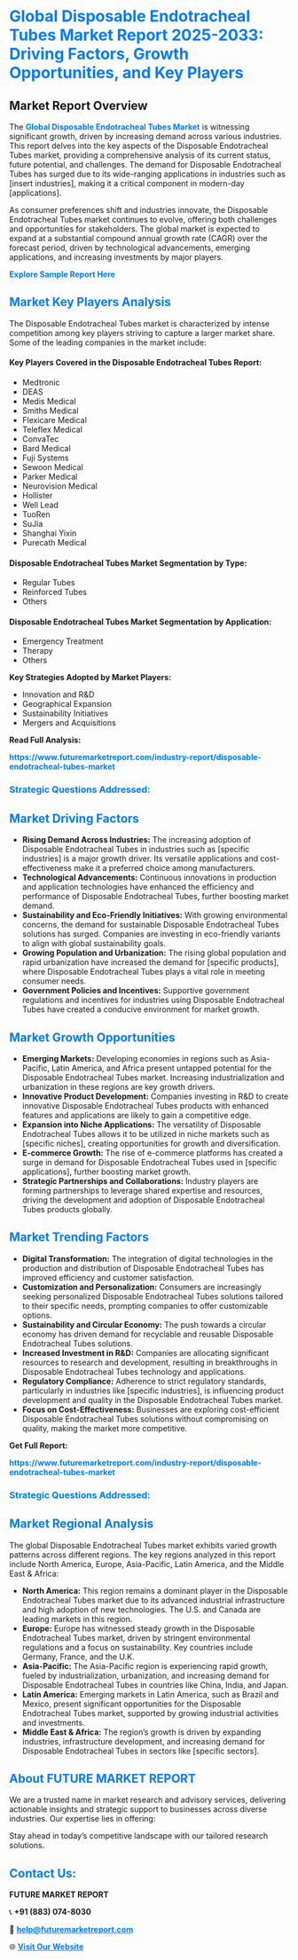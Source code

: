 <h1 style="color: #007BFF;">Global Disposable Endotracheal Tubes Market Report 2025-2033: Driving Factors, Growth Opportunities, and Key Players</h1>

<section id="overview">
<h2>Market Report Overview</h2>
<p>The <a href="https://www.futuremarketreport.com/industry-report/disposable-endotracheal-tubes-market" style="color: #007BFF; text-decoration: none;"><strong>Global Disposable Endotracheal Tubes Market</strong></a> is witnessing significant growth, driven by increasing demand across various industries. This report delves into the key aspects of the Disposable Endotracheal Tubes market, providing a comprehensive analysis of its current status, future potential, and challenges. The demand for Disposable Endotracheal Tubes has surged due to its wide-ranging applications in industries such as [insert industries], making it a critical component in modern-day [applications].</p>
<p>As consumer preferences shift and industries innovate, the Disposable Endotracheal Tubes market continues to evolve, offering both challenges and opportunities for stakeholders. The global market is expected to expand at a substantial compound annual growth rate (CAGR) over the forecast period, driven by technological advancements, emerging applications, and increasing investments by major players.</p>
</section>

<section id="overview">
<p><a href="https://www.futuremarketreport.com/request-sample/reportId=60952" style="color: #007BFF; text-decoration: none;"><strong>Explore Sample Report Here</strong></a></p>
</section>

<section id="key-players">
<h2 style="color: #007BFF;">Market Key Players Analysis</h2>
<p>The Disposable Endotracheal Tubes market is characterized by intense competition among key players striving to capture a larger market share. Some of the leading companies in the market include:</p>
<h4>Key Players Covered in the Disposable Endotracheal Tubes Report:</h4>
<ul><li>Medtronic</li><li>DEAS</li><li>Medis Medical</li><li>Smiths Medical</li><li>Flexicare Medical</li><li>Teleflex Medical</li><li>ConvaTec</li><li>Bard Medical</li><li>Fuji Systems</li><li>Sewoon Medical</li><li>Parker Medical</li><li>Neurovision Medical</li><li>Hollister</li><li>Well Lead</li><li>TuoRen</li><li>SuJia</li><li>Shanghai Yixin</li><li>Purecath Medical</li></ul>
<h4>Disposable Endotracheal Tubes Market Segmentation by Type:</h4>
<ul><li>Regular Tubes</li><li>Reinforced Tubes</li><li>Others</li></ul>

<h4>Disposable Endotracheal Tubes Market Segmentation by Application:</h4>
<ul><li>Emergency Treatment</li><li>Therapy</li><li>Others</li></ul>
<p><strong>Key Strategies Adopted by Market Players:</strong></p>
<ul>
<li>Innovation and R&D</li>
<li>Geographical Expansion</li>
<li>Sustainability Initiatives</li>
<li>Mergers and Acquisitions</li>
</ul>
</section>

<section>
<p><strong>Read Full Analysis: </strong></p><a href="https://www.futuremarketreport.com/industry-report/disposable-endotracheal-tubes-market" style="color: #007BFF; text-decoration: none;"><strong>https://www.futuremarketreport.com/industry-report/disposable-endotracheal-tubes-market</strong></a>
<h3 style="color: #007BFF;">Strategic Questions Addressed:</h3>
</section>

<section id="driving-factors">
<h2 style="color: #007BFF;">Market Driving Factors</h2>
<ul>
<li><strong>Rising Demand Across Industries:</strong> The increasing adoption of Disposable Endotracheal Tubes in industries such as [specific industries] is a major growth driver. Its versatile applications and cost-effectiveness make it a preferred choice among manufacturers.</li>
<li><strong>Technological Advancements:</strong> Continuous innovations in production and application technologies have enhanced the efficiency and performance of Disposable Endotracheal Tubes, further boosting market demand.</li>
<li><strong>Sustainability and Eco-Friendly Initiatives:</strong> With growing environmental concerns, the demand for sustainable Disposable Endotracheal Tubes solutions has surged. Companies are investing in eco-friendly variants to align with global sustainability goals.</li>
<li><strong>Growing Population and Urbanization:</strong> The rising global population and rapid urbanization have increased the demand for [specific products], where Disposable Endotracheal Tubes plays a vital role in meeting consumer needs.</li>
<li><strong>Government Policies and Incentives:</strong> Supportive government regulations and incentives for industries using Disposable Endotracheal Tubes have created a conducive environment for market growth.</li>
</ul>
</section>

<section id="growth-opportunities">
<h2 style="color: #007BFF;">Market Growth Opportunities</h2>
<ul>
<li><strong>Emerging Markets:</strong> Developing economies in regions such as Asia-Pacific, Latin America, and Africa present untapped potential for the Disposable Endotracheal Tubes market. Increasing industrialization and urbanization in these regions are key growth drivers.</li>
<li><strong>Innovative Product Development:</strong> Companies investing in R&D to create innovative Disposable Endotracheal Tubes products with enhanced features and applications are likely to gain a competitive edge.</li>
<li><strong>Expansion into Niche Applications:</strong> The versatility of Disposable Endotracheal Tubes allows it to be utilized in niche markets such as [specific niches], creating opportunities for growth and diversification.</li>
<li><strong>E-commerce Growth:</strong> The rise of e-commerce platforms has created a surge in demand for Disposable Endotracheal Tubes used in [specific applications], further boosting market growth.</li>
<li><strong>Strategic Partnerships and Collaborations:</strong> Industry players are forming partnerships to leverage shared expertise and resources, driving the development and adoption of Disposable Endotracheal Tubes products globally.</li>
</ul>
</section>

<section id="trending-factors">
<h2 style="color: #007BFF;">Market Trending Factors</h2>
<ul>
<li><strong>Digital Transformation:</strong> The integration of digital technologies in the production and distribution of Disposable Endotracheal Tubes has improved efficiency and customer satisfaction.</li>
<li><strong>Customization and Personalization:</strong> Consumers are increasingly seeking personalized Disposable Endotracheal Tubes solutions tailored to their specific needs, prompting companies to offer customizable options.</li>
<li><strong>Sustainability and Circular Economy:</strong> The push towards a circular economy has driven demand for recyclable and reusable Disposable Endotracheal Tubes solutions.</li>
<li><strong>Increased Investment in R&D:</strong> Companies are allocating significant resources to research and development, resulting in breakthroughs in Disposable Endotracheal Tubes technology and applications.</li>
<li><strong>Regulatory Compliance:</strong> Adherence to strict regulatory standards, particularly in industries like [specific industries], is influencing product development and quality in the Disposable Endotracheal Tubes market.</li>
<li><strong>Focus on Cost-Effectiveness:</strong> Businesses are exploring cost-efficient Disposable Endotracheal Tubes solutions without compromising on quality, making the market more competitive.</li>
</ul>
</section>

<section>
<p><strong>Get Full Report: </strong></p><a href="https://www.futuremarketreport.com/industry-report/disposable-endotracheal-tubes-market" style="color: #007BFF; text-decoration: none;"><strong>https://www.futuremarketreport.com/industry-report/disposable-endotracheal-tubes-market</strong></a>
<h3 style="color: #007BFF;">Strategic Questions Addressed:</h3>
</section>


<section id="regional-analysis">
<h2 style="color: #007BFF;">Market Regional Analysis</h2>
<p>The global Disposable Endotracheal Tubes market exhibits varied growth patterns across different regions. The key regions analyzed in this report include North America, Europe, Asia-Pacific, Latin America, and the Middle East & Africa:</p>
<ul>
<li><strong>North America:</strong> This region remains a dominant player in the Disposable Endotracheal Tubes market due to its advanced industrial infrastructure and high adoption of new technologies. The U.S. and Canada are leading markets in this region.</li>
<li><strong>Europe:</strong> Europe has witnessed steady growth in the Disposable Endotracheal Tubes market, driven by stringent environmental regulations and a focus on sustainability. Key countries include Germany, France, and the U.K.</li>
<li><strong>Asia-Pacific:</strong> The Asia-Pacific region is experiencing rapid growth, fueled by industrialization, urbanization, and increasing demand for Disposable Endotracheal Tubes in countries like China, India, and Japan.</li>
<li><strong>Latin America:</strong> Emerging markets in Latin America, such as Brazil and Mexico, present significant opportunities for the Disposable Endotracheal Tubes market, supported by growing industrial activities and investments.</li>
<li><strong>Middle East & Africa:</strong> The region’s growth is driven by expanding industries, infrastructure development, and increasing demand for Disposable Endotracheal Tubes in sectors like [specific sectors].</li>
</ul>
</section>

<footer>
<h2 style="color: #007BFF;">About FUTURE MARKET REPORT</h2>
<p>We are a trusted name in market research and advisory services, delivering actionable insights and strategic support to businesses across diverse industries. Our expertise lies in offering:</p>

<p>Stay ahead in today’s competitive landscape with our tailored research solutions.</p>

<h2 style="color: #007BFF;">Contact Us:</h2>
<p><strong>FUTURE MARKET REPORT</strong></p>
<p>📞 <strong>+91 (883) 074-8030</strong></p>
<p>📧 <strong><a href="mailto:help@futuremarketreport.com" style="color: #007BFF;">help@futuremarketreport.com</a></strong></p>
<p>🌐 <strong><a href="https://www.futuremarketreport.com/" style="color: #007BFF;">Visit Our Website</a></strong></p>
</footer>